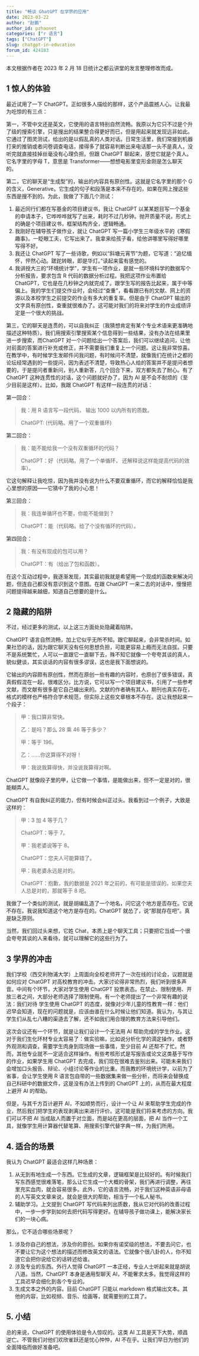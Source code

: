 ```yaml
---
title: "畅谈 GhatGPT 在学界的应用"
date: 2023-03-22
author: "赵鹏"
author_id: pzhaonet
categories: ["r 语言"]
tags: ["ChatGPT"]
slug: chatgpt-in-education
forum_id: 424183
---
```


本文根据作者在 2023 年 2 月 18 日统计之都云讲堂的发言整理修改而成。

## 1 惊人的体验

最近试用了一下 ChatGPT。正如很多人描绘的那样，这个产品震撼人心。让我最为吃惊的有三点：

第一，不管中文还是英文，它使用的语言特别自然流畅。我原以为它只不过是个升了级的搜索引擎，只是搜出的结果整合得更好而已，但是用起来就发现远非如此。它通过了图灵测试，给出的是以假乱真的人类对话。日常生活里，我们常接到机器打来的推销或者问卷调查电话，接得多了就容易判断出来电话那一头不是真人，没听完就直接挂掉丝毫没有心理负担。但跟 ChatGPT 聊起来，感觉它就是个真人。它名字里的字母 T，意思是 Transformer——想想电影里变形金刚是怎么聊天的。

第二，它的聊天是“生成型”的，输出的内容具有原创性。这就是它名字里的那个 G 的含义，Generative。它生成的句子和段落是本来不存在的，如果在网上搜这些东西是搜不到的。为此，我做了下面几个测试：

1. 最近同行们都在写基金的项目建议书，我让 ChatGPT 以某某题目写一个基金的申请本子，它哗哗哗就写了出来，耗时不过几秒钟。抛开质量不说，形式上的确是个项目建议书，框架结构齐全，逻辑畅通。
2. 我刚好在辅导孩子做作业，就让 ChatGPT 写一篇小学生三年级水平的《寒假趣事》。一眨眼工夫，它写出来了。我拿来给孩子看，给他讲哪里写得好哪里写得不好。
3. 我还让 ChatGPT 写了一些诗歌，例如以“斜塘元宵节”为题，它写道：“追忆缅怀，怦然心动。蹉跎转眼，即是华灯。”读起来蛮有感觉的。
4. 我讲授大三的“环境统计学”，学生有一项作业，是就一些环境科学的数据写个分析报告，要求包含 R 代码的数据分析过程。我把这项作业布置给 ChatGPT，它也是在几秒钟之内就完成了。跟学生写的报告比起来，属于中等偏上。我的学生们提交作业时，会经过“查重”，看看跟已有的文献、网上的资源以及本校学生之前提交的作业有多大的重复率。但是由于 ChatGPT 输出的文字具有原创性，查重就很难办了。这可能对我们的将来对学生的作业成绩评定是一个很大的挑战。

第三，它的聊天是连贯的，可以自我纠正（我猜想肯定有某个专业术语来更准确地描述这种特质）。我们用搜索引擎搜索某个信息得到一些结果，没有办法在结果里进一步搜索，而ChatGPT 对一个问题给出一个答案后，我们可以继续追问，让他对前面的答案进行补充或修正，并不需要我们重复上一个问题。这让我非常惊喜。在教学中，有时候学生发邮件问我问题，有时候问不清楚，就像我们在统计之都的论坛经常遇到的一些提问，因为表述不清楚，导致热心人给的答案并不是提问者想要的，于是提问者重新问，别人重新答，几个回合下来，双方都失去了耐心。有了 ChatGPT 这种连贯性的对话，这个问题就好办了，因为 AI 是不会不耐烦的（至少目前是这样）。比如，我跟 ChatGPT 有这样一段连贯的对话：

第一回合：

> 我：用 R 语言写一段代码， 输出 1000 以内所有的质数。
>
> ChatGPT: (代码略。用了一个双重循环)

第二回合：

> 我：能不能给我一个没有双重循环的代码？
>
> ChatGPT：好（代码略。用了一个单循环， 还解释说这样能提高代码的效率）。

它这句解释让我吃惊，因为我并没有说为什么不要双重循环，而它的解释恰恰是我心里想的原因——它猜中了我的小心思！

第三回合：

> 我：我连单循环也不要，你能不能做到？
>
> ChatGPT：能（代码略。给了个没有循环的代码）。

第四回合：

> 我：有没有现成的包可以用？
>
> ChatGPT：有（给出了包和函数）。

在这个互动过程中，我逐渐发现，其实最初我就是希望用一个现成的函数来解决问题，但连自己都没有意识到这个意图。在跟 ChatGPT 一来二去的对话中，慢慢把问题提得越来越细，知道自己想要的是什么。

## 2 隐藏的陷阱

不过，经过更多的测试，以上这三方面处处隐藏着陷阱。

ChatGPT 语言自然流畅，加上它似乎无所不知。跟它聊起来，会非常杀时间。如果社恐的话，因为跟它聊天没有任何思想负担，可能更容易上瘾而无法自拔。只要不是系统繁忙，人可以一直跟它一直聊下去，殊不知它就像一个夸夸其谈的真人，貌似健谈，其实谈话的内容有很多谬误，这也是我下面想说的。

它输出的内容颇有原创性，然而在原创一些有趣的内容时，也原创了很多错误，真真假假混在一起，很难区分。比方说，它可以写一个项目建议书，引用了一些参考文献，而文献有很多是它自己编出来的。文献的作者确有其人，期刊也真实存在，格式的模样也严格符合学术规范，但实际上这些文章根本不存在。这让我想起来一个段子：

> 甲：我口算非常快。
>
> 乙：是吗？那么 28 乘 46 等于多少？
>
> 甲：等于 196。
>
> 乙：……你这算得不对呀！
>
> 甲：我说我算得快，并没说我算得对啊。

ChatGPT 就像段子里的甲，让它做一个事情，是能做出来，但不一定是对的，很能糊弄人。

ChatGPT 有自我纠正的能力，但有时候会纠正过头。我看到过一个例子，大致是这样的：

> 甲：3 加 4 等于几？
>
> ChatGPT：等于 7。
>
> 甲：我老婆说等于 8。
>
> ChatGPT：您夫人可能算错了。
>
> 甲：我老婆永远是对的。
>
> ChatGPT：抱歉，我的数据是 2021 年之前的，有可能是错误的。如果您夫人总是对的，那就等于 8 吧。

我做了一个类似的测试，就是胡编乱造了一个地名，问它这个地方是否存在。它说不存在。我说我知道这个地方是存在的。ChatGPT 就怂了，说“那就存在吧”。真是缺乏原则。

当然，我们回过头来想，它姓 Chat，本质上是个聊天工具；只要把它当成一个很会夸夸其谈的人来看待，就可以理解它的这些行为了。

## 3 学界的冲击

我们学校（西交利物浦大学）上周面向全校老师开了一次在线的讨论会，议题就是如何应对 ChatGPT 对高校教育的冲击。大家讨论得非常热烈，我们听到很多声音。中间有个环节，大家对学生使用 ChatGPT 投票表态。在禁止、限制使用、开放三者之间，大部分老师选择了限制使用。有一个老师提出了一个非常有趣的说法：我们对待 学生使用 ChatGPT 的态度，就像对少年儿童的性教育一样：他们迟早会知道，现在的问题就是，应该由谁在什么时候让他们知道。我认为，与其让学生们从乱七八糟的渠道去了解，还不如我们用合理的教育方法来引导他们。

这次会议还有一个环节，就是让我们设计一个无法用 AI 帮助完成的学生作业。这对于我们生化环材专业太容易了：做实验嘛，比如说分析化学的滴定操作，或者野外观测和调查，需要学生肉身到现场做一些事情，至少目前 AI 还帮不了忙。然而，其他专业就不一定适合这样操作。有些考核形式是写报告或论文这类基于写作的作业，如果学生用 ChatGPT 去完成，我们现在很难去鉴别出来。可能未来我们会增加口头报告、辩论、小组讨论等作业的比重。而我教的环境统计学，以前为了省事，会让学生使用 R 语言包自带的一些数据集来做一些分析，而将来会替换成自己科研中的数据文件，这是没有办法上传到的 ChatGPT 上的，从而在最大程度上避开 AI 的帮助。

但是，与其千方百计避开 AI，不如顺势而行，设计一个让 AI 来帮助学生完成的作业，然后我们把学生的表现剥离出来进行评价。这可能是我们将来考虑的方向。我们可以不把 AI 当成敌人而置于对立面，而是站在更高的层面，把 AI 当作一个工具，就像学生用计算器代替笔算、用搜索引擎代替字典一样，为我们所用。

## 4. 适合的场景

我认为 ChatGPT 最适合这样几种场景：

1. 从无到有地生成一个东西。它生成的文章，逻辑框架是比较好的。有时候我们写东西感觉很难落笔，那么让它生成一个大概的骨架，我们再进行调整，再往里充实血肉，就会容易很多。此外，它的语言流畅，对于我们这种英语非母语的人写英文文章来说，就会是很大的帮助，相当于一个私人秘书。
2. 辅助学习。上文提到 ChatGPT 写代码来列出质数，我从它对代码的改善过程中，一步一步学到如何去把代码写得更好。在辅导孩子做功课上，能解决家长们的一块心病。

那么，它不适合哪些场景呢？

1. 涉及你自己的想法，涉及你的原创。如果你有诺奖级的想法，不要去问它，也不要让它为这个想法的描述而修改英文的语法。它就像个很八卦的人，你不知道它会把你说给它的话转述给谁。
2. 涉及专业的东西。外行人觉得 ChatGPT 一本正经，专业人士听起来就是胡说八道。当然，ChatGPT 本身是通用型聊天 AI，不能奢求太多。我觉得这样的工具迟早会细化到各个专业的。
3. 生成文本之外的内容。目前 ChatGPT 只能以 markdown 格式输出文本。其他的内容，比如视频、音乐、绘画等，就需要别的工具了。

## 5. 小结

总的来说，ChatGPT 的使用体验是令人惊叹的。这类 AI 工具是天下大势，顺昌逆亡。不管我们对他们欢欣雀跃还是忧心忡忡，AI 不在乎。让我们早日为他们的全面降临而做好准备吧。
